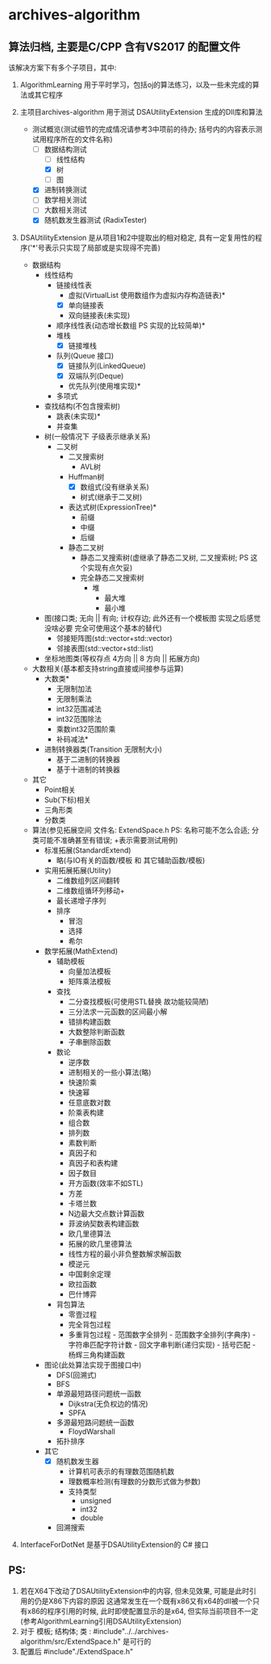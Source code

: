 # archives-algorithm

算法归档, 主要是C/CPP  含有VS2017 的配置文件
---
该解决方案下有多个子项目，其中:
1. AlgorithmLearning 用于平时学习，包括oj的算法练习，以及一些未完成的算法或其它程序
2. 主项目archives-algorithm 用于测试 DSAUtilityExtension 生成的Dll库和算法
    - 测试概览(测试细节的完成情况请参考3中项前的待办; 括号内的内容表示测试用程序所在的文件名称)
        - [ ] 数据结构测试
            - [ ] 线性结构
            - [x] 树
            - [ ] 图
        - [x] 进制转换测试
        - [ ] 数学相关测试
        - [ ] 大数相关测试
        - [x] 随机数发生器测试 (RadixTester)
3. DSAUtilityExtension 是从项目1和2中提取出的相对稳定, 具有一定复用性的程序('*'号表示只实现了局部或是实现得不完善)
    - 数据结构
        - 线性结构
            - 链接线性表
                - 虚拟(VirtualList 使用数组作为虚拟内存构造链表)*
                - [x] 单向链接表
                - 双向链接表(未实现)
            - 顺序线性表(动态增长数组 PS 实现的比较简单)*
            - 堆栈
                - [x] 链接堆栈
            - 队列(Queue 接口)
                - [x] 链接队列(LinkedQueue)
                - [x] 双端队列(Deque)
                - 优先队列(使用堆实现)*
            - 多项式
        - 查找结构(不包含搜索树)
            - 跳表(未实现)*
            - 并查集
        - 树(一般情况下 子级表示继承关系)
            - 二叉树
                - 二叉搜索树
                    - AVL树
                - Huffman树
                    - [x] 数组式(没有继承关系)
                    - 树式(继承于二叉树)
                - 表达式树(ExpressionTree)*
                    - 前缀
                    - 中缀
                    - 后缀
                - 静态二叉树
                    - 静态二叉搜索树(虚继承了静态二叉树, 二叉搜索树; PS 这个实现有点欠妥)
                    - 完全静态二叉搜索树
                        - 堆
                            - 最大堆
                            - 最小堆
         - 图(接口类; 无向 || 有向; 计权存边; 此外还有一个模板图 实现之后感觉没啥必要 完全可使用这个基本的替代)
             - 邻接矩阵图(std::vector+std::vector)
             - 邻接表图(std::vector+std::list)
         - 坐标地图类(等权存点 4方向 || 8 方向 || 拓展方向)
    - 大数相关(基本都支持string直接或间接参与运算)
        - 大数类*
            - 无限制加法
            - 无限制乘法
            - int32范围减法
            - int32范围除法
            - 乘数int32范围阶乘
            - 补码减法*
        - 进制转换器类(Transition 无限制大小)
            - 基于二进制的转换器
            - 基于十进制的转换器
    - 其它
        - Point相关
        - Sub(下标)相关
        - 三角形类
        - 分数类
    - 算法(参见拓展空间 文件名: ExtendSpace.h  PS: 名称可能不怎么合适; 分类可能不准确甚至有错误; +表示需要测试用例)
        - 标准拓展(StandardExtend)
            - 略(与IO有关的函数/模板 和 其它辅助函数/模板)
        - 实用拓展拓展(Utility)
             - 二维数组列区间翻转
             - 二维数组循环列移动+
             - 最长递增子序列
             - 排序
                 - 冒泡
                 - 选择
                 - 希尔
        - 数学拓展(MathExtend)
            - 辅助模板
                 - 向量加法模板
                 - 矩阵乘法模板
             - 查找
                 - 二分查找模板(可使用STL替换 故功能较简陋)
                 - 三分法求一元函数的区间最小解
                 - 错排构建函数
                 - 大数整除判断函数
                 - 子串删除函数
             - 数论
                 - 逆序数
                 - 进制相关的一些小算法(略)
                 - 快速阶乘
                 - 快速幂
                 - 任意底数对数
                 - 阶乘表构建
                 - 组合数
                 - 排列数
                 - 素数判断
                 - 真因子和
                 - 真因子和表构建
                 - 因子数目
                 - 开方函数(效率不如STL)
                 - 方差
                 - 卡塔兰数
                 - N边最大交点数计算函数
                 - 菲波纳契数表构建函数
                 - 欧几里德算法
                 - 拓展的欧几里德算法
                 - 线性方程的最小非负整数解求解函数
                 - 模逆元
                 - 中国剩余定理
                 - 欧拉函数
                 - 巴什博弈
             - 背包算法
                 - 零壹过程
                 - 完全背包过程
                 - 多重背包过程
              - 范围数字全排列
              - 范围数字全排列(字典序)
              - 字符串匹配字符计数
              - 回文字串判断(递归实现)
              - 括号匹配
              - 杨辉三角构建函数
         - 图论(此处算法实现于图接口中)
             - DFS(回溯式)
             - BFS
             - 单源最短路径问题统一函数
                 - Dijkstra(无负权边的情况)
                 - SPFA
             - 多源最短路问题统一函数
                 - FloydWarshall
             - 拓扑排序
         - 其它
             - [x] 随机数发生器
                 - 计算机可表示的有理数范围随机数
                 - 理数概率检测(有理数的分数形式做为参数)
                 - 支持类型
                     - unsigned
                     - int32
                     - double
             - 回溯搜索

4. InterfaceForDotNet 是基于DSAUtilityExtension的 C# 接口


## PS: 
1. 若在X64下改动了DSAUtilityExtension中的内容, 但未见效果, 可能是此时引用的仍是X86下内容的原因
这通常发生在一个既有x86又有x64的dll被一个只有x86的程序引用的时候, 此时即使配置显示的是x64, 但实际当前项目不一定
(参考AlgorithmLearning引用DSAUtilityExtension)
2. 对于 模板; 结构体; 类 : #include"../../archives-algorithm/src/ExtendSpace.h" 是可行的
3. 配置后 #include"./ExtendSpace.h"
